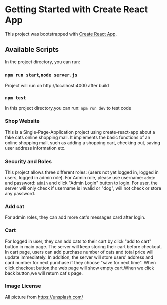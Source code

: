 # Getting Started with Create React App

This project was bootstrapped with [Create React App](https://github.com/facebook/create-react-app).

## Available Scripts

In the project directory, you can run:
###  `npm run start`,`node server.js`
Project will run on http://localhost:4000 after build

### `npm test`

In this project directory,you can run:
`npm run dev` to test code

### Shop Website

This is a Single-Page-Application project using create-react-app about a fake cats online shopping mall. It implements the basic functions of an online shopping mall, such as adding a shopping cart, checking out, saving user address information etc.

### Security and Roles

This project allows three different roles: (users not yet logged in, logged in users, logged in admin role). 
For Admin role, please use username: `admin` and password: `admin` and click "Admin Login" button to login. 
For user, the server will only check if username is invalid or "dog", will not check or store any password.

### Add cat
For admin roles, they can add more cat's messages card after login. 

### Cart 
For logged in user, they can add cats to their cart by click "add to cart" button in main page. The server will keep storing their cart before checkout.
In cart page, users can add purchase number of cats and total price will update immediately.
In addition, the server will store users' address and card number for next purchase if they choose "save for next time".
When click checkout button,the web page will show empty cart.When we click back button,we will return cat's page.

### Image License

All picture from https://unsplash.com/




